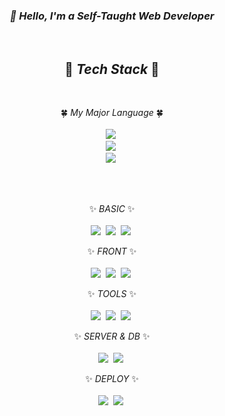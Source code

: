 <h3 align="center"><em>👋 Hello, I'm a Self-Taught Web Developer</em></h3>
<br/>
<h2 align="center"> 💎 <em>Tech Stack</em> 💎 </h2>
 <br/>
<p align="center"> 🍀 <em>My Major Language</em> 🍀<br/>
 <br/>
  <img src="https://img.shields.io/badge/-Javascript-F7DF1E?style=for-the-badge&logo=Javascript&logoColor=white"/></a>&nbsp<br/>
  <img src="http://img.shields.io/badge/-Node.js-339933?style=for-the-badge&logo=Node.js&logoColor=white"/></a>&nbsp<br/>
  <img src="https://img.shields.io/badge/-React-61dbfb?style=for-the-badge&logo=React&logoColor=white"/></a>&nbsp<br/>
</p>
 <br/>
 <br/>
<p align="center"> ✨ <em>BASIC</em> ✨<br/>
 <br/>
  <img src="http://img.shields.io/badge/-HTML5-E34F26?style=for-the-badge&logo=HTML5&logoColor=white"/></a>&nbsp
  <img src="http://img.shields.io/badge/-CSS3-1572B6?style=for-the-badge&logo=CSS3&logoColor=white"/></a>&nbsp
  <img src="http://img.shields.io/badge/-Sass-CC6699?style=for-the-badge&logo=Sass&logoColor=white"/></a>&nbsp
</p>

<p align="center"> ✨ <em>FRONT</em> ✨<br/>
 <br/>
  <img src="https://img.shields.io/badge/-React-61dbfb?style=for-the-badge&logo=React&logoColor=white"/></a>&nbsp
  <img src="http://img.shields.io/badge/-Redux-764ABC?style=for-the-badge&logo=Redux&logoColor=white"/></a>&nbsp
  <img src="http://img.shields.io/badge/Node_view_Engine-Handlebars-FF69B4?style=for-the-badge&logo=Node.js&logoColor=white"/></a>&nbsp
</p>

<p align="center"> ✨ <em>TOOLS</em> ✨<br/>
 <br/>
  <img src="https://img.shields.io/badge/-Webpack-8DD6F9?style=for-the-badge&logo=Webpack&logoColor=white"/></a>&nbsp
  <img src="https://img.shields.io/badge/-Babel-F9DC3E?style=for-the-badge&logo=Babel&logoColor=white"/></a>&nbsp
  <img src="https://img.shields.io/badge/-Font_Awesome-339AF0?style=for-the-badge&logo=Font_Awesome&logoColor=white"/></a>&nbsp
</p>

<p align="center"> ✨ <em>SERVER & DB</em> ✨ <br/>
 <br/>
  <img src="https://img.shields.io/badge/-Express-191919?style=for-the-badge&logo=Node.js&logoColor=white"/></a>&nbsp
  <img src="https://img.shields.io/badge/-MongoDB-47A248?style=for-the-badge&logo=MongoDB&logoColor=white"/></a>&nbsp 
</p>

<p align="center"> ✨ <em>DEPLOY</em> ✨<br/>
 <br/>
  <img src="https://img.shields.io/badge/-Heroku-430098?style=for-the-badge&logo=Heroku&logoColor=white"/></a>&nbsp
  <img src="https://img.shields.io/badge/-Netlify-00C7B7?style=for-the-badge&logo=Netlify&logoColor=white"/></a>&nbsp
 </p>
 <br/>
 <br/> 

<!--
**skdksldk1485/skdksldk1485** is a ✨ _special_ ✨ repository because its `README.md` (this file) appears on your GitHub profile.

Here are some ideas to get you started:

- 🔭 I’m currently working on ...
- 🌱 I’m currently learning ...
- 👯 I’m looking to collaborate on ...
- 🤔 I’m looking for help with ...
- 💬 Ask me about ...
- 📫 How to reach me: ...
- 😄 Pronouns: ...
- ⚡ Fun fact: ...
-->
